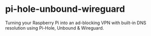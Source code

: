 # pi-hole-unbound-wireguard
Turning your Raspberry Pi into an ad-blocking VPN with built-in DNS resolution using Pi-Hole, Unbound &amp; Wireguard.
